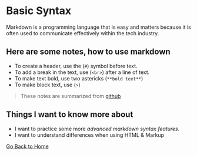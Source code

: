 # Basic Syntax


Markdown is a programming language that is easy and matters because it is often used to communicate effectively within the tech industry. 

## Here are some notes, how to use markdown

- To create a header, use the (`#`) symbol before text.
- To add a break in the text, use (`<br>`) after a line of text. 
- To make text bold, use two astericks (`**bold text**`)
- To make block text, use (`>`)

> These notes are summarized from [github](https://docs.github.com/en/get-started/writing-on-github/getting-started-with-writing-and-formatting-on-github/basic-writing-and-formatting-syntax)

## Things I want to know more about
- I want to practice some more *advanced markdown syntax features*.
- I want to understand differences when using HTML &amp; Markup

[Go Back to Home](README.md)
